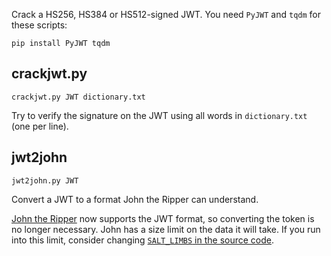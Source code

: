 Crack a HS256, HS384 or HS512-signed JWT. You need `PyJWT` and `tqdm` for these scripts:

    pip install PyJWT tqdm

## crackjwt.py

    crackjwt.py JWT dictionary.txt

Try to verify the signature on the JWT using all words in `dictionary.txt` (one per line).

## jwt2john

    jwt2john.py JWT

Convert a JWT to a format John the Ripper can understand.

[John the Ripper](https://github.com/magnumripper/JohnTheRipper) now supports the JWT format, so converting the token is no longer necessary. John has a size limit on the data it will take. If you run into this limit, consider changing [`SALT_LIMBS` in the source code](https://github.com/magnumripper/JohnTheRipper/blob/bleeding-jumbo/src/hmacSHA256_fmt_plug.c#L64).
